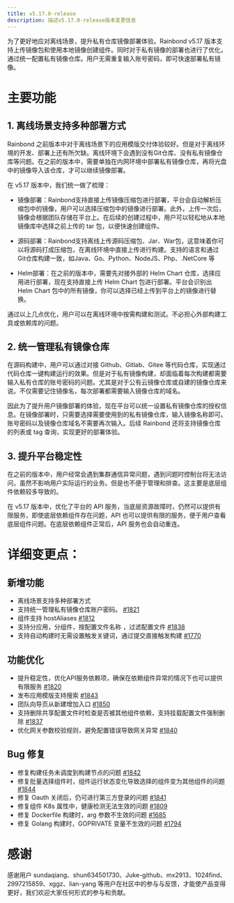 ```yaml
---
title: v5.17.0-release
description: 描述v5.17.0-release版本变更信息
---
```


为了更好地应对离线场景，提升私有仓库镜像部署体验。Rainbond v5.17 版本支持上传镜像包和使用本地镜像创建组件。同时对于私有镜像的部署也进行了优化，通过统一配置私有镜像仓库。用户无需重复输入账号密码，即可快速部署私有镜像。

# 主要功能

## 1. 离线场景支持多种部署方式

Rainbond 之前版本中对于离线场景下的应用模版交付体验较好。但是对于离线环境的开发、部署上还有所欠缺。离线环境下会遇到没有Git仓库、没有私有镜像仓库等问题。在之前的版本中，需要单独在内网环境中部署私有镜像仓库，再将光盘中的镜像导入该仓库，才可以继续镜像部署。

在 v5.17 版本中，我们统一做了梳理：

- 镜像部署：Rainbond支持直接上传镜像压缩包进行部署，平台会自动解析压缩包中的镜像，用户可以选择压缩包中的镜像进行部署。此外，上传一次后，镜像会根据团队存储在平台上。在后续的创建过程中，用户可以轻松地从本地镜像库中选择之前上传的 tar 包，以便快速创建组件。

- 源码部署：Rainbond支持离线上传源码压缩包、Jar、War包，这意味着你可以将源码打成压缩包，在离线环境中直接上传进行构建。支持的语言和通过Git仓库构建一致，如Java、Go、Python、NodeJS、Php、.NetCore 等

- Helm部署：在之前的版本中，需要先对接外部的 Helm Chart 仓库，选择应用进行部署，现在支持直接上传 Helm Chart 包进行部署。平台会识别出 Helm Chart 包中的所有镜像，你可以选择已经上传到平台上的镜像进行替换。

通过以上几点优化，用户可以在离线环境中按需构建和测试。不必担心外部构建工具或依赖库的问题。

## 2. 统一管理私有镜像仓库

在源码构建中，用户可以通过对接 Github、Gitlab、Gitee 等代码仓库，实现通过代码仓库一键构建运行的效果。但是对于私有镜像构建，却面临着每次构建都需要输入私有仓库的账号密码的问题。尤其是对于公有云镜像仓库或自建的镜像仓库来说。不仅需要记住镜像名，每次部署都需要输入镜像仓库的域名。

因此为了提升用户镜像部署的体验，现在平台可以统一设置私有镜像仓库的授权信息。在镜像部署时，只需要选择需要使用到的私有镜像仓库，输入镜像名称即可。账号密码以及镜像仓库域名不需要再次输入。后续 Rainbond 还将支持镜像仓库的列表或 tag 查询，实现更好的部署体验。

## 3. 提升平台稳定性

在之前的版本中，用户经常会遇到集群通信异常问题，遇到问题时控制台将无法访问，虽然不影响用户实际运行的业务。但是也不便于管理和排查。这主要是底层组件依赖较多导致的。

在 v5.17 版本中，优化了平台的 API 服务，当底层资源故障时，仍然可以提供有限服务，即使底层依赖组件存在问题，API 也可以提供有限的服务，便于用户查看底层组件问题。在底层依赖组件正常后，API 服务也会自动重连。

# 详细变更点：

## 新增功能

- 离线场景支持多种部署方式
- 支持统一管理私有镜像仓库账户密码。 [#1821](https://github.com/goodrain/rainbond/issues/1821)
- 组件支持 hostAliases [#1812](https://github.com/goodrain/rainbond/issues/1812)
- 支持分应用，分组件，按配置文件名称 ，过滤配置文件 [#1838](https://github.com/goodrain/rainbond/issues/1838)
- 支持自动构建时无需设置触发关键词，通过提交直接触发构建 [#1770](https://github.com/goodrain/rainbond/issues/1770)

## 功能优化

- 提升稳定性，优化API服务依赖项，确保在依赖组件异常的情况下也可以提供有限服务 [#1820](https://github.com/goodrain/rainbond/issues/1820)
- 发布应用模版支持搜索 [#1843](https://github.com/goodrain/rainbond/issues/1843)
- 团队向导页从新建增加入口 [#1850](https://github.com/goodrain/rainbond/issues/1850)
- 支持删除共享配置文件时检查是否被其他组件依赖，支持挂载配置文件强制删除 [#1837](https://github.com/goodrain/rainbond/issues/1837)
- 优化网关参数校验规则，避免配置错误导致网关异常 [#1840](https://github.com/goodrain/rainbond/issues/1840)

## Bug 修复

- 修复构建任务未调度到构建节点的问题 [#1842](https://github.com/goodrain/rainbond/issues/1842)
- 修复批量选择组件时，组件运行状态变化导致选择的组件变为其他组件的问题 [#1844](https://github.com/goodrain/rainbond/issues/1844)
- 修复 Oauth 关闭后，仍可进行第三方登录的问题 [#1841](https://github.com/goodrain/rainbond/issues/1841)
- 修复组件 K8s 属性中，健康检测无法生效的问题 [#1809](https://github.com/goodrain/rainbond/issues/1809)
- 修复 Dockerfile 构建时，arg 参数不生效的问题 [#1685](https://github.com/goodrain/rainbond/issues/1685)
- 修复 Golang 构建时，GOPRIVATE 变量不生效的问题 [#1794](https://github.com/goodrain/rainbond/issues/1794)

# 感谢

感谢用户 sundaqiang、shun634501730、Juke-github、mx2913、1024find、2997215859、xggz、lian-yang 等用户在社区中的参与与反馈，才能使产品变得更好，我们欢迎大家任何形式的参与和贡献。
